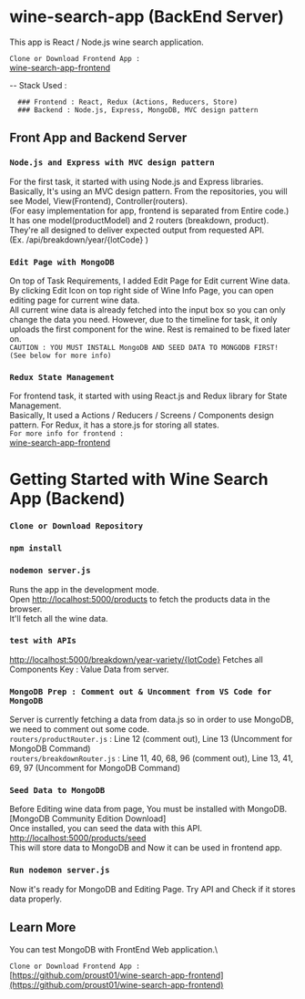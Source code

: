 # wine-search-app (BackEnd Server)

This app is React / Node.js wine search application.


`Clone or Download Frontend App : `\
[wine-search-app-frontend](https://github.com/proust01/wine-search-app-frontend)

-- Stack Used : 

      ### Frontend : React, Redux (Actions, Reducers, Store)
      ### Backend : Node.js, Express, MongoDB, MVC design pattern
      
## Front App and Backend Server

### `Node.js and Express with MVC design pattern`
For the first task, it started with using Node.js and Express libraries. <br>
Basically, It's using an MVC design pattern. From the repositories, you will see Model, View(Frontend), Controller(routers).<br>
(For easy implementation for app, frontend is separated from Entire code.)\
It has one model(productModel) and 2 routers (breakdown, product). They're all designed to deliver expected output from requested API.
<br>(Ex. /api/breakdown/year/{lotCode} )


### `Edit Page with MongoDB`
On top of Task Requirements, I added Edit Page for Edit current Wine data.\
By clicking Edit Icon on top right side of Wine Info Page, you can open editing page for current wine data.\
All current wine data is already fetched into the input box so you can only change the data you need. However, due to the timeline for task, it only uploads the first component for the wine. Rest is remained to be fixed later on.\
`CAUTION : YOU MUST INSTALL MongoDB AND SEED DATA TO MONGODB FIRST! (See below for more info)`

### `Redux State Management`
For frontend task, it started with using React.js and Redux library for State Management. <br>
Basically, It used a Actions / Reducers / Screens / Components design pattern. For Redux, it has a store.js for storing all states.<br>
`For more info for frontend : `\
[wine-search-app-frontend](https://github.com/proust01/wine-search-app-frontend)

# Getting Started with Wine Search App (Backend)

### `Clone or Download Repository`

### `npm install`

### `nodemon server.js`

Runs the app in the development mode.\
Open [http://localhost:5000/products](http://localhost:5000/products) to fetch the products data in the browser.\
It'll fetch all the wine data.


### `test with APIs`

[http://localhost:5000/breakdown/year-variety/{lotCode}](http://localhost:5000/breakdown/year-variety/{lotCode})
Fetches all Components Key : Value Data from server.


### `MongoDB Prep : Comment out & Uncomment from VS Code for MongoDB`

Server is currently fetching a data from data.js so in order to use MongoDB, we need to comment out some code.\
`routers/productRouter.js` : Line 12 (comment out), Line 13 (Uncomment for MongoDB Command)\
`routers/breakdownRouter.js` : Line 11, 40, 68, 96 (comment out), Line 13, 41, 69, 97 (Uncomment for MongoDB Command)

### `Seed Data to MongoDB`

Before Editing wine data from page, You must be installed with MongoDB. [MongoDB Community Edition Download]\
Once installed, you can seed the data with this API.\
[http://localhost:5000/products/seed](http://localhost:5000/products/seed)\
This will store data to MongoDB and Now it can be used in frontend app.

### `Run nodemon server.js`

Now it's ready for MongoDB and Editing Page. Try API and Check if it stores data properly.

## Learn More

You can test MongoDB with FrontEnd Web application.\

`Clone or Download Frontend App : `\
[https://github.com/proust01/wine-search-app-frontend](https://github.com/proust01/wine-search-app-frontend)


